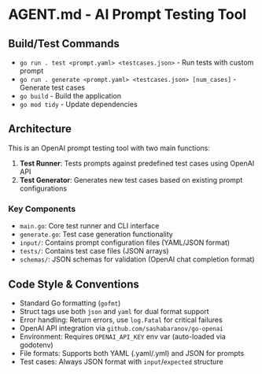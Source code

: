 # AGENT.md - AI Prompt Testing Tool

## Build/Test Commands
- `go run . test <prompt.yaml> <testcases.json>` - Run tests with custom prompt
- `go run . generate <prompt.yaml> <testcases.json> [num_cases]` - Generate test cases
- `go build` - Build the application
- `go mod tidy` - Update dependencies

## Architecture
This is an OpenAI prompt testing tool with two main functions:
1. **Test Runner**: Tests prompts against predefined test cases using OpenAI API
2. **Test Generator**: Generates new test cases based on existing prompt configurations

### Key Components
- `main.go`: Core test runner and CLI interface
- `generate.go`: Test case generation functionality
- `input/`: Contains prompt configuration files (YAML/JSON format)
- `tests/`: Contains test case files (JSON arrays)
- `schemas/`: JSON schemas for validation (OpenAI chat completion format)

## Code Style & Conventions
- Standard Go formatting (`gofmt`)
- Struct tags use both `json` and `yaml` for dual format support
- Error handling: Return errors, use `log.Fatal` for critical failures
- OpenAI API integration via `github.com/sashabaranov/go-openai`
- Environment: Requires `OPENAI_API_KEY` env var (auto-loaded via godotenv)
- File formats: Supports both YAML (.yaml/.yml) and JSON for prompts
- Test cases: Always JSON format with `input`/`expected` structure
